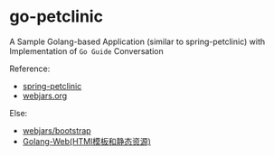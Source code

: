 # go-petclinic

A Sample Golang-based Application (similar to spring-petclinic) with Implementation of `Go Guide` Conversation

Reference:
- [spring-petclinic](https://github.com/spring-projects/spring-petclinic)
- [webjars.org](https://www.webjars.org/)

Else:
- [webjars/bootstrap](https://www.webjars.org/listfiles/bootstrap/5.1.3)
- [Golang-Web(HTMl模板和静态资源)](https://blog.csdn.net/qq_31387691/article/details/109313888?spm=1001.2101.3001.6650.1&utm_medium=distribute.pc_relevant.none-task-blog-2%7Edefault%7ECTRLIST%7Edefault-1.no_search_link&depth_1-utm_source=distribute.pc_relevant.none-task-blog-2%7Edefault%7ECTRLIST%7Edefault-1.no_search_link)
